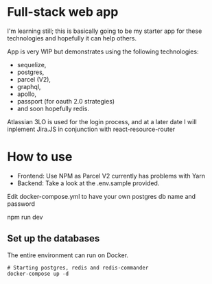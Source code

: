 # Full-stack web app 
I'm learning still; this is basically going to be my starter app for these technologies and hopefully it can help others.

App is very WIP but demonstrates using the following technologies: 
- sequelize, 
- postgres, 
- parcel (V2), 
- graphql, 
- apollo, 
- passport (for oauth 2.0 strategies) 
- and soon hopefully redis.

Atlassian 3LO is used for the login process, and at a later date I will inplement Jira.JS in conjunction with react-resource-router

# How to use
- Frontend: Use NPM as Parcel V2 currently has problems with Yarn
- Backend: 
 Take a look at the .env.sample provided. 
 
 Edit docker-compose.yml to have your own postgres db name and password
 
 npm run dev

## Set up the databases

The entire environment can run on Docker.
```
# Starting postgres, redis and redis-commander
docker-compose up -d
```
